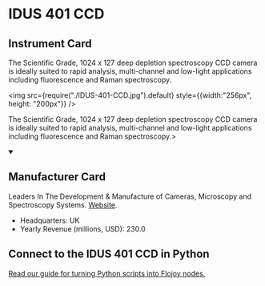 
# IDUS 401 CCD

## Instrument Card

<div className="flex">

<div>

The Scientific Grade, 1024 x 127 deep depletion spectroscopy CCD camera is ideally suited to rapid analysis, multi-channel and low-light applications including fluorescence and Raman spectroscopy.

</div>

<img src={require("./IDUS-401-CCD.jpg").default} style={{width:"256px", height: "200px"}} />

</div>

The Scientific Grade, 1024 x 127 deep depletion spectroscopy CCD camera is ideally suited to rapid analysis, multi-channel and low-light applications including fluorescence and Raman spectroscopy.>

<details open>
<summary><h2>Manufacturer Card</h2></summary>

Leaders In The Development & Manufacture of Cameras, Microscopy and Spectroscopy Systems. <a href="https://andor.oxinst.com/">Website</a>.

<ul>
  <li>Headquarters: UK</li>
  <li>Yearly Revenue (millions, USD): 230.0</li>
</ul>
</details>

## Connect to the IDUS 401 CCD in Python

[Read our guide for turning Python scripts into Flojoy nodes.](https://docs.flojoy.ai/custom-nodes/creating-custom-node/)


